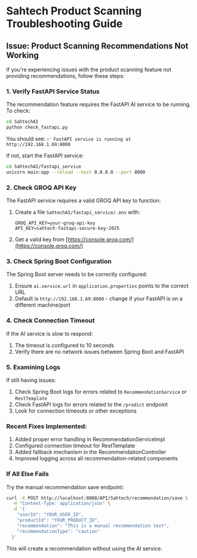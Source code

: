 # Sahtech Product Scanning Troubleshooting Guide

## Issue: Product Scanning Recommendations Not Working

If you're experiencing issues with the product scanning feature not providing recommendations, follow these steps:

### 1. Verify FastAPI Service Status

The recommendation feature requires the FastAPI AI service to be running. To check:

```bash
cd SahtechAI
python check_fastapi.py
```

You should see: `✅ FastAPI service is running at http://192.168.1.69:8000`

If not, start the FastAPI service:

```bash
cd SahtechAI/fastapi_service
uvicorn main:app --reload --host 0.0.0.0 --port 8000
```

### 2. Check GROQ API Key

The FastAPI service requires a valid GROQ API key to function:

1. Create a file `SahtechAI/fastapi_service/.env` with:
   ```
   GROQ_API_KEY=your-groq-api-key
   API_KEY=sahtech-fastapi-secure-key-2025
   ```
2. Get a valid key from [https://console.groq.com/](https://console.groq.com/)

### 3. Check Spring Boot Configuration

The Spring Boot server needs to be correctly configured:

1. Ensure `ai.service.url` in `application.properties` points to the correct URL
2. Default is `http://192.168.1.69:8000` - change if your FastAPI is on a different machine/port

### 4. Check Connection Timeout

If the AI service is slow to respond:

1. The timeout is configured to 10 seconds
2. Verify there are no network issues between Spring Boot and FastAPI

### 5. Examining Logs

If still having issues:

1. Check Spring Boot logs for errors related to `RecommendationService` or `RestTemplate`
2. Check FastAPI logs for errors related to the `/predict` endpoint
3. Look for connection timeouts or other exceptions

### Recent Fixes Implemented:

1. Added proper error handling in RecommendationServiceImpl
2. Configured connection timeout for RestTemplate
3. Added fallback mechanism in the RecommendationController
4. Improved logging across all recommendation-related components

### If All Else Fails

Try the manual recommendation save endpoint:

```bash
curl -X POST http://localhost:8080/API/Sahtech/recommendation/save \
  -H "Content-Type: application/json" \
  -d '{
    "userId": "YOUR_USER_ID",
    "productId": "YOUR_PRODUCT_ID",
    "recommendation": "This is a manual recommendation text",
    "recommendationType": "caution"
  }'
```

This will create a recommendation without using the AI service. 